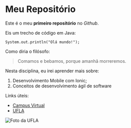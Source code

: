 # Meu Repositório

Este é o meu **primeiro repositório** no *Github*.

Eis um trecho de código em Java:

`System.out.println("Olá mundo!");`

Como diria o filósofo:

> Comamos e bebamos, porque amanhã morreremos.

Nesta disciplina, eu irei aprender mais sobre:

1. Desenvolvimento Mobile com Ionic;
2. Conceitos de desenvolvimento ágil de software

Links úteis:
* [Campus Virtual](https://campusvirtual.ufla.br)
* [UFLA](https://ufla.br)

![Foto da UFLA](http://admin.folhadirigida.com.br/filemanager/files/noticias/Fotos/ufla-mg-destaque.jpg)
